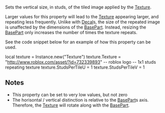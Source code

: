 Sets the vertical size, in studs, of the tiled image applied by the [Texture](https://developer.roblox.com/en-us/api-reference/class/Texture).

Larger values for this property will lead to the [Texture](https://developer.roblox.com/en-us/api-reference/class/Texture) appearing larger, and repeating less frequently. Unlike with [Decal](https://developer.roblox.com/en-us/api-reference/class/Decal)s, the size of the repeated image is unaffected by the dimensions of the [BasePart](https://developer.roblox.com/en-us/api-reference/class/BasePart). Instead, resizing the [BasePart](https://developer.roblox.com/en-us/api-reference/class/BasePart) only increases the number of times the texture repeats.

See the code snippet below for an example of how this property can be used.

local texture = Instance.new("Texture")
texture.Texture = "http://www.roblox.com/asset/?id=732339893" -- roblox logo
-- 1x1 studs repeating texture
texture.StudsPerTileU = 1
texture.StudsPerTileV = 1

Notes
-----

*   This property can be set to very low values, but not zero
*   The horisontal / vertical distinction is relative to the [BasePart](https://developer.roblox.com/en-us/api-reference/class/BasePart)s axis. Therefore, the [Texture](https://developer.roblox.com/en-us/api-reference/class/Texture) will rotate along with the [BasePart](https://developer.roblox.com/en-us/api-reference/class/BasePart).